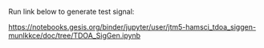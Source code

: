 Run link below to generate test signal:

https://notebooks.gesis.org/binder/jupyter/user/jtm5-hamsci_tdoa_siggen-munlkkce/doc/tree/TDOA_SigGen.ipynb
